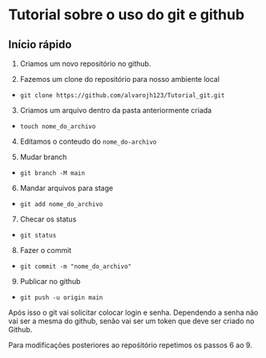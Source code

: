 # Tutorial sobre o uso do git e github 
 
## Início rápido

1. Criamos um novo repositório no github.

2. Fazemos um clone do repositório para nosso ambiente local

* `git clone https://github.com/alvarojh123/Tutorial_git.git`

3. Criamos um arquivo dentro da pasta anteriormente criada

* `touch nome_do_archivo`

4. Editamos o conteudo do `nome_do-archivo`

5. Mudar branch

* `git branch -M main`

6. Mandar arquivos para stage

* `git add nome_do_archivo`

7. Checar os status

* `git status`

8. Fazer o commit

* `git commit -m "nome_do_archivo"`

9. Publicar no github

* `git push -u origin main`

Após isso o git vai solicitar colocar login e senha. Dependendo a senha não vai ser a mesma do github, senão vai ser um token que deve ser criado no Github.

Para modificações posteriores ao repośitório repetimos os passos 6 ao 9.




